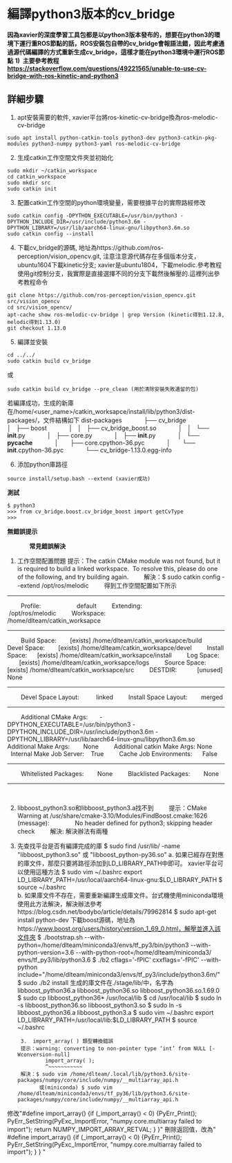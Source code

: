 編譯python3版本的cv_bridge
=====
**因為xavier的深度學習工具包都是以python3版本發布的，想要在python3的環境下運行重ROS節點的話，ROS安裝包自帶的cv_bridge會報語法錯，因此考慮通過源代碼編譯的方式重新生成cv_bridge，這樣才能在python3環境中運行ROS節點**
**1)  主要參考教程 https://stackoverflow.com/questions/49221565/unable-to-use-cv-bridge-with-ros-kinetic-and-python3**

詳細步驟
-----

1. apt安裝需要的軟件, xavier平台將ros-kinetic-cv-bridge換為ros-melodic-cv-bridge
```
sudo apt install python-catkin-tools python3-dev python3-catkin-pkg-modules python3-numpy python3-yaml ros-melodic-cv-bridge
```
2. 生成catkin工作空間文件夾並初始化
```
sudo mkdir ~/catkin_workspace
cd catkin_workspace
sudo mkdir src
sudo catkin init
```
3. 配置catkin工作空間的python環境變量，需要根據平台的實際路經修改
```
sudo catkin config -DPYTHON_EXECUTABLE=/usr/bin/python3 -DPYTHON_INCLUDE_DIR=/usr/include/python3.6m -DPYTHON_LIBRARY=/usr/lib/aarch64-linux-gnu/libpython3.6m.so
sudo catkin config --install
```
4. 下載cv_bridge的源碼, 地址為https://github.com/ros-perception/vision_opencv.git, 注意注意源代碼存在多個版本分支，ubuntu1604下載kinetic分支; xavier是ubuntu1804，下載melodic.參考教程使用git控制分支，我實際是直接選擇不同的分支下載然後解壓的.這裡列出參考教程命令
```
git clone https://github.com/ros-perception/vision_opencv.git src/vision_opencv
cd src/vision_opencv/
apt-cache show ros-melodic-cv-bridge | grep Version (kinetic得到1.12.8, melodic得到1.13.0)
git checkout 1.13.0 
```
5. 編譯並安裝
```
cd ../../
sudo catkin build cv_bridge 
```
或   
```
sudo catkin build cv_bridge --pre_clean (用於清除安裝失敗遺留的包)
```
若編譯成功，生成的新庫在/home/<user_name>/catkin_worksapce/install/lib/python3/dist-packages/，文件結構如下
dist-packages
            ├── cv_bridge
            │   ├── boost
            │   │   ├── cv_bridge_boost.so
            │   │   └── __init__.py
            │   ├── core.py
            │   ├── __init__.py
            │   └── __pycache__
            │       ├── core.cpython-36.pyc
            │       └── __init__.cpython-36.pyc
            └── cv_bridge-1.13.0.egg-info

6. 添加python庫路徑
```
source install/setup.bash --extend (xavier成功)
```
**測試**
```
$ python3
>>> from cv_bridge.boost.cv_bridge_boost import getCvType 
>>> 
```
**無錯誤提示**


            
**常見錯誤解決**

1. 工作空間配置問題
提示：The catkin CMake module was not found, but it is required to build a linked workspace.  To resolve this, please do one of the following, and try building again.
        解決：$ sudo catkin config --extend /opt/ros/melodic
        得到工作空間配置如下所示
-------------------------------------------------- ------------------------------
        Profile:                     default
        Extending:                     /opt/ros/melodic
        Workspace:                   /home/dlteam/catkin_worksapce
-------------------------------------------------- ------------------------------
        Build Space:        [exists] /home/dlteam/catkin_worksapce/build
        Devel Space:        [exists] /home/dlteam/catkin_worksapce/devel
        Install Space:      [exists] /home/dlteam/catkin_worksapce/install
        Log Space:          [exists] /home/dlteam/catkin_worksapce/logs
        Source Space:       [exists] /home/dlteam/catkin_worksapce/src
        DESTDIR:            [unused] None
-------------------------------------------------- ------------------------------
        Devel Space Layout:          linked
        Install Space Layout:        merged
-------------------------------------------------- ------------------------------
        Additional CMake Args:       -DPYTHON_EXECUTABLE=/usr/bin/python3 -DPYTHON_INCLUDE_DIR=/usr/include/python3.6m -DPYTHON_LIBRARY=/usr/lib/aarch64-linux-gnu/libpython3.6m.so
        Additional Make Args:        None
        Additional catkin Make Args: None
        Internal Make Job Server:    True
        Cache Job Environments:      False
-------------------------------------------------- ------------------------------
        Whitelisted Packages:        None
        Blacklisted Packages:        None
-------------------------------------------------- ------------------------------
     

2. libboost_python3.so和libboost_python3.a找不到
        提示：CMake Warning at /usr/share/cmake-3.10/Modules/FindBoost.cmake:1626 (message):
              No header defined for python3; skipping header check
        解決: 解決辦法有兩種

1. 先查找平台是否有編譯完成的庫
            $ sudo find /usr/lib/ -name "libboost_python3.so" 或 "libboost_python-py36.so"
                a. 如果已經存在對應的庫文件，那麼只要將路徑添加到LD_LIBRARY_PATH中即可。 xavier平台可以使用這種方法
                    $ sudo vim ~/.bashrc
                    export LD_LIBRARY_PATH=/usr/local/aarch64-linux-gnu:$LD_LIBRARY_PATH
                    $ source ~/.bashrc    
                b. 如果庫文件不存在，需要重新編譯生成庫文件。台式機使用miniconda環境使用此方法解決，解決辦法參考https://blog.csdn.net/bodybo/article/details/79962814
                    $ sudo apt-get install python-dev
                    下載boost源碼，地址為https://www.boost.org/users/history/version_1_69_0.html，解壓並進入該文件夾
$ ./bootstrap.sh --with-python=/home/dlteam/miniconda3/envs/tf_py3/bin/python3 --with-python-version=3.6 --with-python-root=/home/dlteam/miniconda3/ envs/tf_py3/lib/python3.6
                    $ ./b2 cflags='-fPIC' cxxflags='-fPIC' --with-python include="/home/dlteam/miniconda3/envs/tf_py3/include/python3.6m/"
                    $ sudo ./b2 install
                    生成的庫文件在./stage/lib/中，名字為libboost_python36.a libboost_python36.so libboost_python36.so.1.69.0
                    $ sudo cp libboost_python36* /usr/local/lib
                    $ cd /usr/local/lib
                    $ sudo ln -s libboost_python36.so libboost_python3.so
                    $ sudo ln -s libboost_python36.a libboost_python3.a
                    $ sudo vim ~/.bashrc
                    export LD_LIBRARY_PATH=/usr/local/lib:$LD_LIBRARY_PATH
                    $ source ~/.bashrc
        
        3.  import_array( ) 類型轉換錯誤
        提示：warning: converting to non-pointer type ‘int’ from NULL [-Wconversion-null]
                import_array( );
                ^~~~~~~~~~~~
        解決：$ sudo vim /home/dlteam/.local/lib/python3.6/site-packages/numpy/core/include/numpy/__multiarray_api.h
              或(miniconda) $ sudo vim /home/dlteam/miniconda3/envs/tf_py36/lib/python3.6/site-packages/numpy/core/include/numpy/__multiarray_api.h
修改"#define import_array() {if (_import_array() < 0) {PyErr_Print(); PyErr_SetString(PyExc_ImportError, "numpy.core.multiarray failed to import"); return NUMPY_IMPORT_ARRAY_RETVAL; } }" 刪除返回值，改為" #define import_array() {if (_import_array() < 0) {PyErr_Print(); PyErr_SetString(PyExc_ImportError, "numpy.core.multiarray failed to import"); } } "
